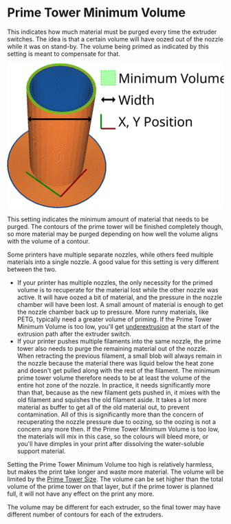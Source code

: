 Prime Tower Minimum Volume
====
This indicates how much material must be purged every time the extruder switches. The idea is that a certain volume will have oozed out of the nozzle while it was on stand-by. The volume being primed as indicated by this setting is meant to compensate for that.

![The volume being extruded is highlighted in green](images/prime_tower.svg)

This setting indicates the minimum amount of material that needs to be purged. The contours of the prime tower will be finished completely though, so more material may be purged depending on how well the volume aligns with the volume of a contour.

Some printers have multiple separate nozzles, while others feed multiple materials into a single nozzle. A good value for this setting is very different between the two.
* If your printer has multiple nozzles, the only necessity for the primed volume is to recuperate for the material lost while the other nozzle was active. It will have oozed a bit of material, and the pressure in the nozzle chamber will have been lost. A small amount of material is enough to get the nozzle chamber back up to pressure. More runny materials, like PETG, typically need a greater volume of priming. If the Prime Tower Minimum Volume is too low, you'll get [underextrusion](../troubleshooting/underextrusion.md) at the start of the extrusion path after the extruder switch.
* If your printer pushes multiple filaments into the same nozzle, the prime tower also needs to purge the remaining material out of the nozzle. When retracting the previous filament, a small blob will always remain in the nozzle because the material there was liquid below the heat zone and doesn't get pulled along with the rest of the filament. The minimum prime tower volume therefore needs to be at least the volume of the entire hot zone of the nozzle. In practice, it needs significantly more than that, because as the new filament gets pushed in, it mixes with the old filament and squishes the old filament aside. It takes a lot more material as buffer to get all of the old material out, to prevent contamination. All of this is significantly more than the concern of recuperating the nozzle pressure due to oozing, so the oozing is not a concern any more then. If the Prime Tower Minimum Volume is too low, the materials will mix in this case, so the colours will bleed more, or you'll have dimples in your print after dissolving the water-soluble support material.

Setting the Prime Tower Minimum Volume too high is relatively harmless, but makes the print take longer and waste more material. The volume will be limited by the [Prime Tower Size](prime_tower_size.md). The volume can be set higher than the total volume of the prime tower on that layer, but if the prime tower is planned full, it will not have any effect on the print any more.

The volume may be different for each extruder, so the final tower may have different number of contours for each of the extruders.